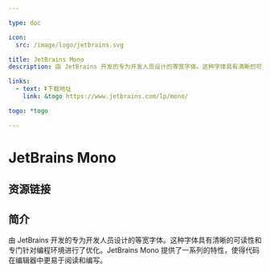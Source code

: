 ```yaml
---

type: doc

icon:
  src: /image/logo/jetbrains.svg

title: JetBrains Mono
description: 由 JetBrains 开发的专为开发人员设计的等宽字体。这种字体具有清晰的可读性和专门针对编程环境进行了优化。JetBrains Mono 提供了一系列的特性，使得代码在编辑器中更易于阅读和编写。

links:
  - text: ⏬下载地址
    link: &togo https://www.jetbrains.com/lp/mono/

togo: *togo

---
```


<ShowLogo />

# JetBrains Mono

<ShowBreadcrumb />

## 资源链接

<ShowLinks />

## 简介

由 JetBrains 开发的专为开发人员设计的等宽字体。这种字体具有清晰的可读性和专门针对编程环境进行了优化。JetBrains Mono 提供了一系列的特性，使得代码在编辑器中更易于阅读和编写。